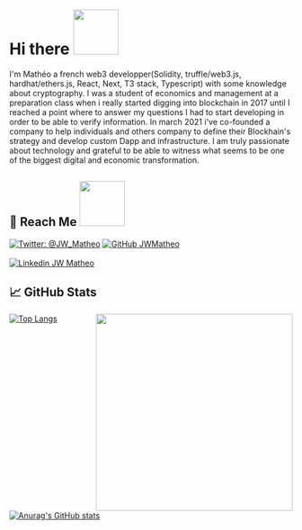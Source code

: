 # Hi there  <img width="80" src="https://media.giphy.com/media/fvrL3qgQiMjg3GvBas/giphy.gif">
<!-- https://media.giphy.com/media/v1.Y2lkPTc5MGI3NjExYmE5Yjg1NmE2NDUwYjlkMGQ1MzgyYmNmODA1YTgwNGU0ZGVmMzNmMiZjdD1z/fVc6G5zbFwxo2YGXIP/giphy.gif -->
<!-- https://media.giphy.com/media/fvrL3qgQiMjg3GvBas/giphy.gif -->
<!-- https://media.giphy.com/media/v1.Y2lkPTc5MGI3NjExbmhnenVuN2R0NGdzcTBvcDNtZ3MyYTQ0Nzc3aG5tNzhqd2IxYjBxbSZjdD1z/124rIiBX0Kh5Cw/giphy.gif -->
<!-- https://media.giphy.com/media/v1.Y2lkPTc5MGI3NjExZmUwNjZjNzE5MDYwODQ2MjdlZmQ2ZTgxY2NhYTIwODMwNmJmODI1NSZjdD1z/xgdfNaM8kr6Lu/giphy.gif -->
<!-- https://media.giphy.com/media/v1.Y2lkPTc5MGI3NjExbmhnenVuN2R0NGdzcTBvcDNtZ3MyYTQ0Nzc3aG5tNzhqd2IxYjBxbSZjdD1z/124rIiBX0Kh5Cw/giphy.gif -->
<!-- https://media.tenor.com/us_DLS7EdkYAAAAi/dio-brando.gif -->
I'm Mathéo a french web3 developper(Solidity, truffle/web3.js, hardhat/ethers.js, React, Next, T3 stack, Typescript) with some knowledge about cryptography. I was a student of economics and management at a preparation class when i really started digging into blockchain in 2017 until I reached a point where to answer my questions I had to start developing in order to be able to verify information. In march 2021 i've co-founded a company to help individuals and others company to define their Blockhain's strategy and develop custom Dapp and infrastructure. I am truly passionate about technology and grateful to be able to witness what seems to be one of the biggest digital and economic transformation.

## :dart: Reach Me <img width="80" src="https://media.giphy.com/media/v1.Y2lkPTc5MGI3NjExbmhnenVuN2R0NGdzcTBvcDNtZ3MyYTQ0Nzc3aG5tNzhqd2IxYjBxbSZjdD1z/124rIiBX0Kh5Cw/giphy.gif">

[![Twitter: @JW_Matheo](https://img.shields.io/twitter/follow/JW_Matheo?style=social)](https://twitter.com/JW_Matheo)
[![GitHub JWMatheo](https://img.shields.io/github/followers/JWMatheo?label=follow%20me&style=social)](https://github.com/JWMatheo)
<br><br>
[![Linkedin JW Matheo](https://img.shields.io/badge/LinkedIn-0077B5?&logo=linkedin&style=plastic)](https://www.linkedin.com/in/matheo-vallone/)

## &#x1f4c8; GitHub Stats
<img align="right" width="350" src="https://media.giphy.com/media/UqYDZT2Sek7bXkL2On/giphy.gif">

[![Top Langs](https://github-readme-stats.vercel.app/api/top-langs/?username=JWMatheo&layout=compact&hide=HTML,CSS,Typescript)](https://github.com/anuraghazra/github-readme-stats)

[![Anurag's GitHub stats](https://github-readme-stats.vercel.app/api?username=JWMatheo&count_private=true&show_icons=true&theme=transparent&text_color=000000&hide=issues)](https://github.com/anuraghazra/github-readme-stats)
